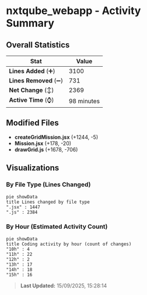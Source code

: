 # nxtqube_webapp - Activity Summary 

## Overall Statistics

| Stat                   | Value                                                             |
| ---------------------- | ----------------------------------------------------------------- |
| **Lines Added** (➕)   | 3100                                          |
| **Lines Removed** (➖) | 731                                        |
| **Net Change** (↕)    | 2369                |
| **Active Time** (⌚)   | 98 minutes |


## Modified Files
- **createGridMission.jsx** (+1244, -5)
- **Mission.jsx** (+178, -20)
- **drawGrid.js** (+1678, -706)

## Visualizations

### By File Type (Lines Changed)

```mermaid
pie showData
title Lines changed by file type
".jsx" : 1447
".js" : 2384
```

### By Hour (Estimated Activity Count)

```mermaid
pie showData
title Coding activity by hour (count of changes)
"10h" : 4
"11h" : 22
"12h" : 2
"13h" : 17
"14h" : 18
"15h" : 16
```


> **Last Updated:** 15/09/2025, 15:28:14